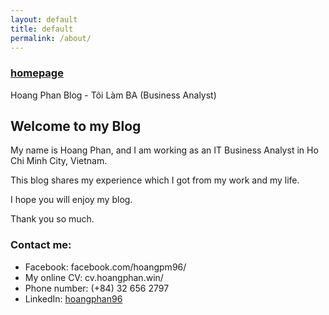 ```yaml
---
layout: default
title: default
permalink: /about/
---
```


### [homepage](/)

Hoang Phan Blog - Tôi Làm BA (Business Analyst)

## Welcome to my Blog

My name is Hoang Phan, and I am working as an IT Business Analyst in Ho Chi Minh City, Vietnam.

This blog shares my experience which I got from my work and my life.

I hope you will enjoy my blog.

Thank you so much.

### Contact me:
* Facebook: facebook.com/hoangpm96/
* My online CV: cv.hoangphan.win/
* Phone number: (+84) 32 656 2797
* LinkedIn: [hoangphan96](https://www.linkedin.com/in/hoangphan96/)



